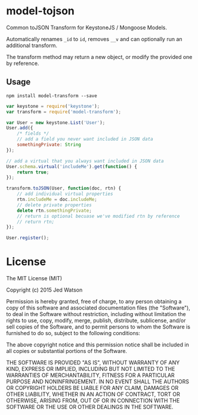 # model-tojson

Common toJSON Transform for KeystoneJS / Mongoose Models.

Automatically renames `_id` to `id`, removes `__v` and can optionally run an additional transform.

The transform method may return a new object, or modify the provided one by reference.

## Usage

```
npm install model-transform --save
```

```js
var keystone = require('keystone');
var transform = require('model-transform');

var User = new keystone.List('User');
User.add({
	/* fields */
	// add a field you never want included in JSON data
	somethingPrivate: String
});

// add a virtual that you always want included in JSON data
User.schema.virtual('includeMe').get(function() {
	return true;
});

transform.toJSON(User, function(doc, rtn) {
	// add individual virtual properties
	rtn.includeMe = doc.includeMe;
	// delete private properties
	delete rtn.somethingPrivate;
	// return is optional becuase we've modified rtn by reference
	// return rtn;
});

User.register();
```


# License

The MIT License (MIT)

Copyright (c) 2015 Jed Watson

Permission is hereby granted, free of charge, to any person obtaining a copy
of this software and associated documentation files (the "Software"), to deal
in the Software without restriction, including without limitation the rights
to use, copy, modify, merge, publish, distribute, sublicense, and/or sell
copies of the Software, and to permit persons to whom the Software is
furnished to do so, subject to the following conditions:

The above copyright notice and this permission notice shall be included in all
copies or substantial portions of the Software.

THE SOFTWARE IS PROVIDED "AS IS", WITHOUT WARRANTY OF ANY KIND, EXPRESS OR
IMPLIED, INCLUDING BUT NOT LIMITED TO THE WARRANTIES OF MERCHANTABILITY,
FITNESS FOR A PARTICULAR PURPOSE AND NONINFRINGEMENT. IN NO EVENT SHALL THE
AUTHORS OR COPYRIGHT HOLDERS BE LIABLE FOR ANY CLAIM, DAMAGES OR OTHER
LIABILITY, WHETHER IN AN ACTION OF CONTRACT, TORT OR OTHERWISE, ARISING FROM,
OUT OF OR IN CONNECTION WITH THE SOFTWARE OR THE USE OR OTHER DEALINGS IN THE
SOFTWARE.
